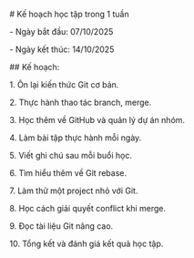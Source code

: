 \# Kế hoạch học tập trong 1 tuần



\- Ngày bắt đầu: 07/10/2025

\- Ngày kết thúc: 14/10/2025



\## Kế hoạch:

1\. Ôn lại kiến thức Git cơ bản.

2\. Thực hành thao tác branch, merge.

3\. Học thêm về GitHub và quản lý dự án nhóm.

4\. Làm bài tập thực hành mỗi ngày.

5\. Viết ghi chú sau mỗi buổi học.

6\. Tìm hiểu thêm về Git rebase.

7\. Làm thử một project nhỏ với Git.

8\. Học cách giải quyết conflict khi merge.

9\. Đọc tài liệu Git nâng cao.

10\. Tổng kết và đánh giá kết quả học tập.



